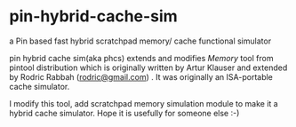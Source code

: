 pin-hybrid-cache-sim
====================

a Pin based fast hybrid scratchpad memory/ cache functional simulator

pin hybrid cache sim(aka phcs) extends and modifies *Memory* tool from pintool distribution which is originally written by Artur Klauser and extended by Rodric Rabbah (rodric@gmail.com) . It was originally an ISA-portable cache simulator.

I modify this tool, add scratchpad memory simulation module to make it a hybrid cache simulator. Hope it is usefully for someone else :-)

